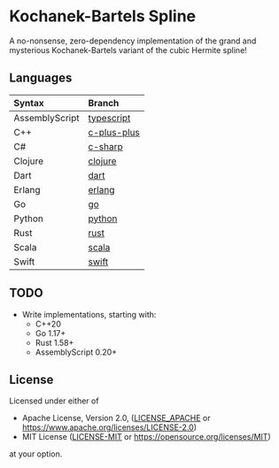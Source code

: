 # Kochanek-Bartels Spline

A no-nonsense, zero-dependency implementation of the grand and mysterious Kochanek-Bartels variant of the cubic Hermite spline!

## Languages

| Syntax         | Branch                                                                    |
| :------------- | :------------------------------------------------------------------------ |
| AssemblyScript | [typescript](https://github.com/allen-woods/kbspline/tree/assemblyscript) |
| C++            | [c-plus-plus](https://github.com/allen-woods/kbspline/tree/c-plus-plus)   |
| C#             | [c-sharp](https://github.com/allen-woods/kbspline/tree/c-sharp)           |
| Clojure        | [clojure](https://github.com/allen-woods/kbspline/tree/clojure)           |
| Dart           | [dart](https://github.com/allen-woods/kbspline/tree/dart)                 |
| Erlang         | [erlang](https://github.com/allen-woods/kbspline/tree/erlang)             |
| Go             | [go](https://github.com/allen-woods/kbspline/tree/go)                     |
| Python         | [python](https://github.com/allen-woods/kbspline/tree/python)             |
| Rust           | [rust](https://github.com/allen-woods/kbspline/tree/rust)                 |
| Scala          | [scala](https://github.com/allen-woods/kbspline/tree/scala)               |
| Swift          | [swift](https://github.com/allen-woods/kbspline/tree/swift)               |

## TODO

- Write implementations, starting with:
  - C++20
  - Go 1.17+
  - Rust 1.58+
  - AssemblyScript 0.20+

## License

Licensed under either of

- Apache License, Version 2.0, ([LICENSE_APACHE](LICENSES/LICENSE-APACHE) or <https://www.apache.org/licenses/LICENSE-2.0>)
- MIT License ([LICENSE-MIT](LICENSES/LICENSE-MIT) or <https://opensource.org/licenses/MIT>)

at your option.
